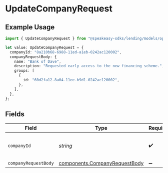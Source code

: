 # UpdateCompanyRequest

## Example Usage

```typescript
import { UpdateCompanyRequest } from "@speakeasy-sdks/lending/models/operations";

let value: UpdateCompanyRequest = {
  companyId: "8a210b68-6988-11ed-a1eb-0242ac120002",
  companyRequestBody: {
    name: "Bank of Dave",
    description: "Requested early access to the new financing scheme.",
    groups: [
      {
        id: "60d2fa12-8a04-11ee-b9d1-0242ac120002",
      },
    ],
  },
};
```

## Fields

| Field                                                                          | Type                                                                           | Required                                                                       | Description                                                                    | Example                                                                        |
| ------------------------------------------------------------------------------ | ------------------------------------------------------------------------------ | ------------------------------------------------------------------------------ | ------------------------------------------------------------------------------ | ------------------------------------------------------------------------------ |
| `companyId`                                                                    | *string*                                                                       | :heavy_check_mark:                                                             | Unique identifier for a company.                                               | 8a210b68-6988-11ed-a1eb-0242ac120002                                           |
| `companyRequestBody`                                                           | [components.CompanyRequestBody](../../models/components/companyrequestbody.md) | :heavy_minus_sign:                                                             | N/A                                                                            |                                                                                |